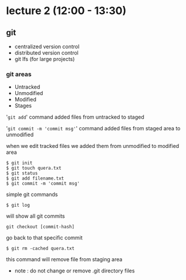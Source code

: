 # lecture 2 (12:00 - 13:30)

## git 

+ centralized version control
+ distributed version control
+ git lfs (for large projects)
  
### git areas

+ Untracked
+ Unmodified
+ Modified
+ Stages


'`git add`' command added files from untracked to staged

'`git commit -m 'commit msg'`' command added files from staged area to unmodified

when we edit tracked files we added them from unmodified to modified area

``` console
$ git init
$ git touch quera.txt
$ git status 
$ git add filename.txt
$ git commit -m 'commit msg'
```
simple git commands


``` console
$ git log
```
will show all git commits


```
git checkout [commit-hash]
```
go back to that specific  commit 


```console 
$ git rm -cached quera.txt
```

this command will remove file from staging area

+ note : do not change or remove .git directory files

